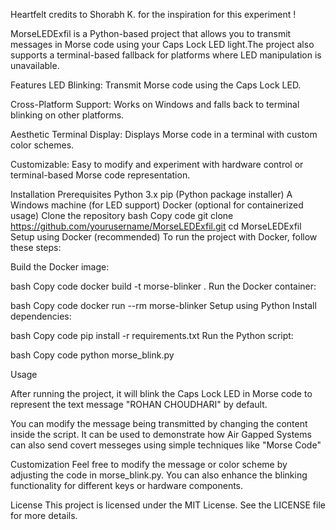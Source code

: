 Heartfelt credits to Shorabh K. for the inspiration for this experiment ! 

MorseLEDExfil is a Python-based project that allows you to transmit messages in Morse code using your Caps Lock LED light.The project also supports a terminal-based fallback for platforms where LED manipulation is unavailable.

Features
LED Blinking: Transmit Morse code using the Caps Lock LED.

Cross-Platform Support: Works on Windows and falls back to terminal blinking on other platforms.

Aesthetic Terminal Display: Displays Morse code in a terminal with custom color schemes.

Customizable: Easy to modify and experiment with hardware control or terminal-based Morse code representation.

Installation Prerequisites
Python 3.x
pip (Python package installer)
A Windows machine (for LED support)
Docker (optional for containerized usage)
Clone the repository
bash
Copy code
git clone https://github.com/yourusername/MorseLEDExfil.git
cd MorseLEDExfil
Setup using Docker (recommended)
To run the project with Docker, follow these steps:

Build the Docker image:

bash
Copy code
docker build -t morse-blinker .
Run the Docker container:

bash
Copy code
docker run --rm morse-blinker
Setup using Python
Install dependencies:

bash
Copy code
pip install -r requirements.txt
Run the Python script:

bash
Copy code
python morse_blink.py

Usage

After running the project, it will blink the Caps Lock LED in Morse code to represent the text message "ROHAN CHOUDHARI" by default. 

You can modify the message being transmitted by changing the content inside the script. It can be used to demonstrate how Air Gapped Systems can also send covert messeges using simple techniques like "Morse Code"

Customization
Feel free to modify the message or color scheme by adjusting the code in morse_blink.py. You can also enhance the blinking functionality for different keys or hardware components.

License
This project is licensed under the MIT License. See the LICENSE file for more details.
